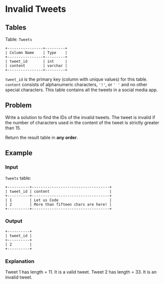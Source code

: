 # Invalid Tweets

## Tables

Table: `Tweets`

```
+----------------+---------+
| Column Name    | Type    |
+----------------+---------+
| tweet_id       | int     |
| content        | varchar |
+----------------+---------+
```

`tweet_id` is the primary key (column with unique values) for this table.
`content` consists of alphanumeric characters, `'!'`, or `' '` and no other
special characters.
This table contains all the tweets in a social media app.

## Problem

Write a solution to find the IDs of the invalid tweets. The tweet is invalid if
the number of characters used in the content of the tweet is strictly greater
than 15.

Return the result table in **any order**.

## Example

### Input

`Tweets` table:

```
+----------+-----------------------------------+
| tweet_id | content                           |
+----------+-----------------------------------+
| 1        | Let us Code                       |
| 2        | More than fifteen chars are here! |
+----------+-----------------------------------+
```

### Output

```
+----------+
| tweet_id |
+----------+
| 2        |
+----------+
```

### Explanation

Tweet 1 has length = 11. It is a valid tweet.
Tweet 2 has length = 33. It is an invalid tweet.

